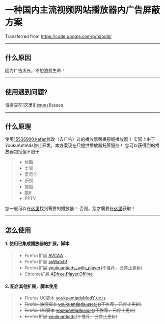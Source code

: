 # 一种国内主流视频网站播放器内广告屏蔽方案
Transferred from https://code.google.com/p/haoutil/

-----

## 什么原因
因为广告太长，不想浪费生命！

-----

## 使用遇到问题?
请提交在[这里][[issues]]Issues

-----
## 什么原理
使用[15536900 kafan][kafan15536900]修改（去广告）过的播放器替换原版播放器！
实际上由于YoukuAntiAds停止开发，本方案现在只提供播放器托管服务！
您可以获得到的播放器包括但不限于
> * 优酷
> * 土豆
> * 爱奇艺
> * 乐视
> * 搜狐
> * 酷6
> * PPTV

您一般可以在[这里][testmod]找到需要的播放器！
否则，您才需要在[这里][player]获取！

-----

## 怎么使用
#### **1. 使用已集成播放器的扩展，脚本**
> * Firefox扩展 [AVCAA][]
> * Firefox扩展 [soWatch!][]
> * ~~Firefox扩展 [youkuantiads_with_player][](不推荐，已停止更新)~~
> * Chrome扩展 [ADfree.Player.Offline][ADfree]

#### **2. 配合其他扩展，脚本使用**
> * Firefox UC脚本 [youkuantiadsModY.uc.js][youkuantiadsModY]
> * ~~Firefox 油猴脚本 [youkuantiads.user.js][youkuantiads_user](不推荐，已停止更新)~~
> * ~~Firefox UC脚本 [youkuantiads.uc.js][youkuantiads_uc](不推荐，已停止更新)~~
> * ~~Firefox扩展 [youkuantiads][](不推荐，已停止更新)~~


[kafan15536900]: https://bitbucket.org/kafan15536900
[testmod]: https://bitbucket.org/kafan15536900/haoutil/src/b6dd81201782499195b305d338d94a1d95a6038a/player/testmod/?at=master
[player]: https://bitbucket.org/kafan15536900/haoutil/src/b6dd81201782499195b305d338d94a1d95a6038a/player/?at=master
[AVCAA]: http://bbs.kafan.cn/thread-1762766-1-1.html
[soWatch!]: http://bbs.kafan.cn/thread-1811358-1-1.html
[youkuantiads_with_player]: https://bitbucket.org/kafan15536900/haoutil/src/b6dd81201782499195b305d338d94a1d95a6038a/firefox/xpi/youkuantiads_with_player.xpi?at=master
[ADfree]: http://bbs.kafan.cn/thread-1777920-1-1.html
[youkuantiadsModY]: https://github.com/ywzhaiqi/userChromeJS/raw/master/YoukuantiadsModY/youkuantiadsModY.uc.js
[youkuantiads_user]: https://bitbucket.org/kafan15536900/haoutil/raw/b6dd81201782499195b305d338d94a1d95a6038a/firefox/youkuantiads.user.js
[youkuantiads_uc]: https://bitbucket.org/kafan15536900/haoutil/raw/b6dd81201782499195b305d338d94a1d95a6038a/firefox/youkuantiads.uc.js
[youkuantiads]: https://bitbucket.org/kafan15536900/haoutil/src/b6dd81201782499195b305d338d94a1d95a6038a/firefox/xpi/youkuantiads.xpi?at=master
[issues]:
https://bitbucket.org/kafan15536900/haoutil/issues/new